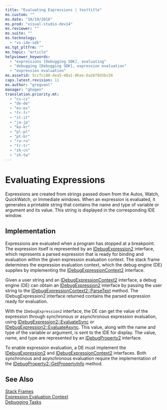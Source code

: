 ```yaml
---
title: "Evaluating Expressions | testtitle"
ms.custom: ""
ms.date: "10/19/2016"
ms.prod: "visual-studio-dev14"
ms.reviewer: ""
ms.suite: ""
ms.technology: 
  - "vs-ide-sdk"
ms.tgt_pltfrm: ""
ms.topic: "article"
helpviewer_keywords: 
  - "expressions [Debugging SDK], evaluating"
  - "debugging [Debugging SDK], expression evaluation"
  - "expression evaluation"
ms.assetid: 5ccfcc80-dea5-48a1-8bae-6a26f8d3bc56
caps.latest.revision: 11
ms.author: "gregvanl"
manager: "ghogen"
translation.priority.mt: 
  - "cs-cz"
  - "de-de"
  - "es-es"
  - "fr-fr"
  - "it-it"
  - "ja-jp"
  - "ko-kr"
  - "pl-pl"
  - "pt-br"
  - "ru-ru"
  - "tr-tr"
  - "zh-cn"
  - "zh-tw"
---
```

# Evaluating Expressions
Expressions are created from strings passed down from the Autos, Watch, QuickWatch, or Immediate windows. When an expression is evaluated, it generates a printable string that contains the name and type of variable or argument and its value. This string is displayed in the corresponding IDE window.  
  
## Implementation  
 Expressions are evaluated when a program has stopped at a breakpoint. The expression itself is represented by an [IDebugExpression2](../extensibility-debugger-reference/idebugexpression2.md) interface, which represents a parsed expression that is ready for binding and evaluation within the given expression evaluation context. The stack frame determines the expression evaluation context, which the debug engine (DE) supplies by implementing the [IDebugExpressionContext2](../extensibility-debugger-reference/idebugexpressioncontext2.md) interface.  
  
 Given a user string and an [IDebugExpressionContext2](../extensibility-debugger-reference/idebugexpressioncontext2.md) interface, a debug engine (DE) can obtain an [IDebugExpression2](../extensibility-debugger-reference/idebugexpression2.md) interface by passing the user string to the [IDebugExpressionContext2::ParseText](../extensibility-debugger-reference/idebugexpressioncontext2--parsetext.md) method. The IDebugExpression2 interface returned contains the parsed expression ready for evaluation.  
  
 With the `IDebugExpression2` interface, the DE can get the value of the expression through synchronous or asynchronous expression evaluation, using [IDebugExpression2::EvaluateSync](../extensibility-debugger-reference/idebugexpression2--evaluatesync.md) or [IDebugExpression2::EvaluateAsync](../extensibility-debugger-reference/idebugexpression2--evaluateasync.md). This value, along with the name and type of the variable or argument, is sent to the IDE for display. The value, name, and type are represented by an [IDebugProperty2](../extensibility-debugger-reference/idebugproperty2.md) interface.  
  
 To enable expression evaluation, a DE must implement the [IDebugExpression2](../extensibility-debugger-reference/idebugexpression2.md) and [IDebugExpressionContext2](../extensibility-debugger-reference/idebugexpressioncontext2.md) interfaces. Both synchronous and asynchronous evaluation require the implementation of the [IDebugProperty2::GetPropertyInfo](../extensibility-debugger-reference/idebugproperty2--getpropertyinfo.md) method.  
  
## See Also  
 [Stack Frames](../extensibility-debugger/stack-frames.md)   
 [Expression Evaluation Context](../extensibility-debugger/expression-evaluation-context.md)   
 [Debugging Tasks](../extensibility-debugger/debugging-tasks.md)